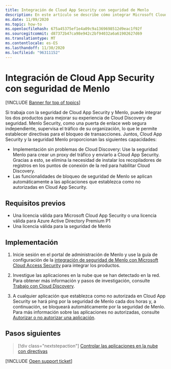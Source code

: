 ```yaml
---
title: Integración de Cloud App Security con seguridad de Menlo
description: En este artículo se describe cómo integrar Microsoft Cloud App Security con seguridad Menlo para un Cloud Discovery sin problemas y un bloque automatizado de aplicaciones no autorizadas.
ms.date: 11/09/2020
ms.topic: how-to
ms.openlocfilehash: 675a45375ef1e4a09c9a1369698512d9eac1f92f
ms.sourcegitcommit: d87372b47ca98e942c2bf94032a6a61902627d69
ms.translationtype: MT
ms.contentlocale: es-ES
ms.lasthandoff: 11/30/2020
ms.locfileid: "96311152"
---
```

# <a name="integrate-cloud-app-security-with-menlo-security"></a>Integración de Cloud App Security con seguridad de Menlo

[!INCLUDE [Banner for top of topics](includes/banner.md)]

Si trabaja con la seguridad de Cloud App Security y Menlo, puede integrar los dos productos para mejorar su experiencia de Cloud Discovery de seguridad. Menlo Security, como una puerta de enlace web segura independiente, supervisa el tráfico de su organización, lo que le permite establecer directivas para el bloqueo de transacciones. Juntos, Cloud App Security y la seguridad Menlo proporcionan las siguientes capacidades:

- Implementación sin problemas de Cloud Discovery: Use la seguridad Menlo para crear un proxy del tráfico y enviarlo a Cloud App Security. Gracias a esto, se elimina la necesidad de instalar los recopiladores de registros en los puntos de conexión de la red para habilitar Cloud Discovery.
- Las funcionalidades de bloqueo de seguridad de Menlo se aplican automáticamente a las aplicaciones que establezca como no autorizadas en Cloud App Security.

## <a name="prerequisites"></a>Requisitos previos

- Una licencia válida para Microsoft Cloud App Security o una licencia válida para Azure Active Directory Premium P1
- Una licencia válida para la seguridad de Menlo

## <a name="deployment"></a>Implementación

1. Inicie sesión en el portal de administración de Menlo y use la guía de configuración de la [integración de seguridad de Menlo con Microsoft Cloud Access Security](https://admin.menlosecurity.com/docs/guides/web_admin_settings_casb.html?highlight=microsoft) para integrar los productos.

1. Investigue las aplicaciones en la nube que se han detectado en la red. Para obtener más información y pasos de investigación, consulte [Trabajo con Cloud Discovery](working-with-cloud-discovery-data.md).
1. A cualquier aplicación que establezca como no autorizada en Cloud App Security se hará ping por la seguridad de Menlo cada dos horas y, a continuación, se bloqueará automáticamente por la seguridad de Menlo. Para más información sobre las aplicaciones no autorizadas, consulte [Autorizar o no autorizar una aplicación](governance-discovery.md#BKMK_SanctionApp).

## <a name="next-steps"></a>Pasos siguientes

> [!div class="nextstepaction"]
> [Controlar las aplicaciones en la nube con directivas](control-cloud-apps-with-policies.md)

[!INCLUDE [Open support ticket](includes/support.md)]
